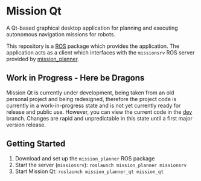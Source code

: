 # Mission Qt

A Qt-based graphical desktop application for planning and executing autonomous
navigation missions for robots.

This repository is a [ROS](https://wiki.ros.org/ROS/Introduction) package which
provides the application. The application acts as a client which interfaces with
the `missionsrv` ROS server provided by
[mission_planner](https://github.com/jackrgm/mission_planner).

## Work in Progress - Here be Dragons

Mission Qt is currently under development, being taken from an old personal
project and being redesigned, therefore the project code is currently in a
work-in-progress state and is not yet currently ready for release and public
use. However, you can view the current code in the
[dev](https://github.com/jackrgm/mission_planner_qt/tree/dev) branch. Changes
are rapid and unpredictable in this state until a first major version release.

## Getting Started

1. Download and set up the `mission_planner` ROS package
2. Start the server (`missionsrv`): `roslaunch mission_planner missionsrv`
3. Start Mission Qt: `roslaunch mission_planner_qt mission_qt`
